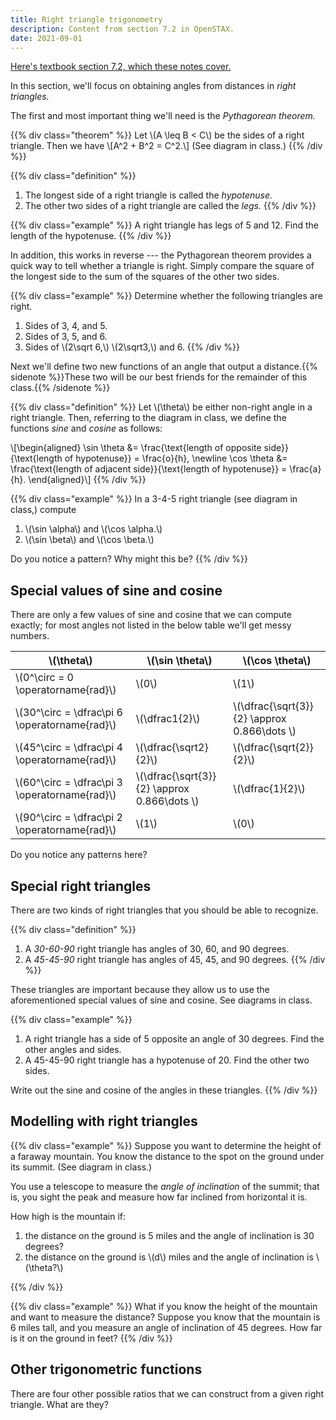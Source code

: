 ```yaml
---
title: Right triangle trigonometry
description: Content from section 7.2 in OpenSTAX.
date: 2021-09-01
---
```


[Here's textbook section 7.2, which these notes cover.](https://openstax.org/books/algebra-and-trigonometry/pages/7-2-right-triangle-trigonometry)

<style type="text/css">
article div {
}
</style>

In this section, we'll focus on obtaining angles from distances in *right triangles.*

The first and most important thing we'll need is the *Pythagorean theorem.*

{{% div class="theorem" %}}
Let \\(A \leq B < C\\) be the sides of a right triangle. Then we have
\\[A^2 + B^2 = C^2.\\]
(See diagram in class.)
{{% /div %}}

{{% div class="definition" %}}
1. The longest side of a right triangle is called the *hypotenuse.*
2. The other two sides of a right triangle are called the *legs.*
{{% /div %}}

{{% div class="example" %}}
A right triangle has legs of 5 and 12. Find the length of the hypotenuse.
{{% /div %}}

In addition, this works in reverse --- the Pythagorean theorem provides a quick way to tell whether a triangle is right. Simply compare the square of the longest side to the sum of the squares of the other two sides.

{{% div class="example" %}}
Determine whether the following triangles are right.
1. Sides of 3, 4, and 5.
2. Sides of 3, 5, and 6.
3. Sides of \\(2\sqrt 6,\\) \\(2\sqrt3,\\) and 6.
{{% /div %}}

Next we'll define two new functions of an angle that output a distance.{{% sidenote %}}These two will be our best friends for the remainder of this class.{{% /sidenote %}}

{{% div class="definition" %}}
Let \\(\theta\\) be either non-right angle in a right triangle. Then, referring to the diagram in class, we define the functions *sine* and *cosine* as follows:

\\[\begin{aligned}
\sin \theta &= \frac{\text{length of opposite side}}{\text{length of hypotenuse}} = \frac{o}{h}, \newline
\cos \theta &= \frac{\text{length of adjacent side}}{\text{length of hypotenuse}} = \frac{a}{h}.
\end{aligned}\\]
{{% /div %}}

{{% div class="example" %}}
In a 3-4-5 right triangle (see diagram in class,) compute
1. \\(\sin \alpha\\) and \\(\cos \alpha.\\)
2. \\(\sin \beta\\) and \\(\cos \beta.\\)

Do you notice a pattern? Why might this be?
{{% /div %}}

## Special values of sine and cosine

There are only a few values of sine and cosine that we can compute exactly; for most angles not listed in the below table we'll get messy numbers.

| \\(\theta\\) | \\(\sin \theta\\) | \\(\cos \theta\\) |
|-|-|-|
| \\(0^\circ = 0 \operatorname{rad}\\) | \\(0\\) | \\(1\\) |
| \\(30^\circ = \dfrac\pi 6 \operatorname{rad}\\) | \\(\dfrac1{2}\\) | \\(\dfrac{\sqrt{3}}{2} \approx 0.866\dots \\) |
| \\(45^\circ = \dfrac\pi 4 \operatorname{rad}\\) | \\(\dfrac{\sqrt2}{2}\\) | \\(\dfrac{\sqrt{2}}{2}\\) |
| \\(60^\circ = \dfrac\pi 3 \operatorname{rad}\\) | \\(\dfrac{\sqrt{3}}{2} \approx 0.866\dots \\) | \\(\dfrac{1}{2}\\)|
| \\(90^\circ = \dfrac\pi 2 \operatorname{rad}\\) | \\(1\\) | \\(0\\)

Do you notice any patterns here?

## Special right triangles

There are two kinds of right triangles that you should be able to recognize.

{{% div class="definition" %}}
1. A *30-60-90* right triangle has angles of 30, 60, and 90 degrees.
2. A *45-45-90* right triangle has angles of 45, 45, and 90 degrees.
{{% /div %}}

These triangles are important because they allow us to use the aforementioned special values of sine and cosine. See diagrams in class.

{{% div class="example" %}}
1. A right triangle has a side of 5 opposite an angle of 30 degrees. Find the other angles and sides.
2. A 45-45-90 right triangle has a hypotenuse of 20. Find the other two sides.

Write out the sine and cosine of the angles in these triangles.
{{% /div %}}

## Modelling with right triangles

{{% div class="example" %}}
Suppose you want to determine the height of a faraway mountain. You know the distance to the spot on the ground under its summit. (See diagram in class.)

You use a telescope to measure the *angle of inclination* of the summit; that is, you sight the peak and measure how far inclined from horizontal it is.

How high is the mountain if:

1. the distance on the ground is 5 miles and the angle of inclination is 30 degrees?
2. the distance on the ground is \\(d\\) miles and the angle of inclination is \\(\theta?\\)

{{% /div %}}

{{% div class="example" %}}
What if you know the height of the mountain and want to measure the distance? Suppose you know that the mountain is 6 miles tall, and you measure an angle of inclination of 45 degrees. How far is it on the ground in feet?
{{% /div %}}

## Other trigonometric functions

There are four other possible ratios that we can construct from a given right triangle. What are they?
